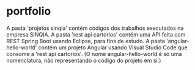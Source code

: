 # portfolio
A pasta 'projetos sinqia' contém códigos dos trabalhos executados na empresa SINQIA.
A pasta 'rest api cartorios' contém uma API feita com REST Spring Boot usando Eclipse, para fins de estudo.
A pasta 'angular-hello-world' contém um projeto Angular usando Visual Studio Code que consome a 'rest api cartorios'. (O nome angular-hello-world é só uma nomenclatura, não representando o código do projeto em si.)
